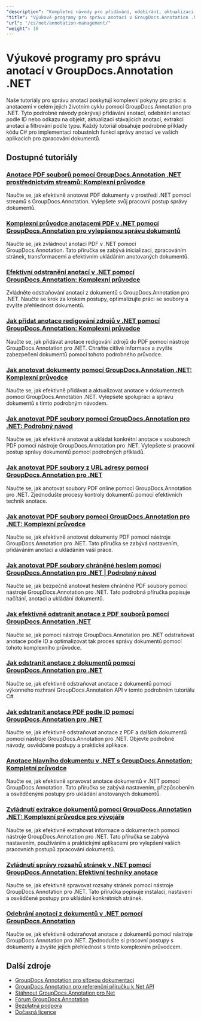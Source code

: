 ```yaml
---
"description": "Kompletní návody pro přidávání, odebírání, aktualizaci a správu anotací v dokumentech pomocí nástroje GroupDocs.Annotation pro .NET."
"title": "Výukové programy pro správu anotací v GroupDocs.Annotation .NET"
"url": "/cs/net/annotation-management/"
"weight": 10
---
```


# Výukové programy pro správu anotací v GroupDocs.Annotation .NET

Naše tutoriály pro správu anotací poskytují komplexní pokyny pro práci s anotacemi v celém jejich životním cyklu pomocí GroupDocs.Annotation pro .NET. Tyto podrobné návody pokrývají přidávání anotací, odebírání anotací podle ID nebo odkazu na objekt, aktualizaci stávajících anotací, extrakci anotací a filtrování podle typu. Každý tutoriál obsahuje podrobné příklady kódu C# pro implementaci robustních funkcí správy anotací ve vašich aplikacích pro zpracování dokumentů.

## Dostupné tutoriály

### [Anotace PDF souborů pomocí GroupDocs.Annotation .NET prostřednictvím streamů: Komplexní průvodce](./annotate-pdfs-groupdocs-dotnet-streams/)
Naučte se, jak efektivně anotovat PDF dokumenty v prostředí .NET pomocí streamů s GroupDocs.Annotation. Vylepšete svůj pracovní postup správy dokumentů.

### [Komplexní průvodce anotacemi PDF v .NET pomocí GroupDocs.Annotation pro vylepšenou správu dokumentů](./net-pdf-annotation-groupdocs-guide/)
Naučte se, jak zvládnout anotaci PDF v .NET pomocí GroupDocs.Annotation. Tato příručka se zabývá inicializací, zpracováním stránek, transformacemi a efektivním ukládáním anotovaných dokumentů.

### [Efektivní odstranění anotací v .NET pomocí GroupDocs.Annotation: Komplexní průvodce](./remove-annotations-net-groupdocs-tutorial/)
Zvládněte odstraňování anotací z dokumentů s GroupDocs.Annotation pro .NET. Naučte se krok za krokem postupy, optimalizujte práci se soubory a zvyšte přehlednost dokumentů.

### [Jak přidat anotace redigování zdrojů v .NET pomocí GroupDocs.Annotation: Komplexní průvodce](./groupdocs-annotation-dotnet-resource-redaction/)
Naučte se, jak přidávat anotace redigování zdrojů do PDF pomocí nástroje GroupDocs.Annotation pro .NET. Chraňte citlivé informace a zvyšte zabezpečení dokumentů pomocí tohoto podrobného průvodce.

### [Jak anotovat dokumenty pomocí GroupDocs.Annotation .NET: Komplexní průvodce](./annotate-documents-groupdocs-dotnet/)
Naučte se, jak efektivně přidávat a aktualizovat anotace v dokumentech pomocí GroupDocs.Annotation .NET. Vylepšete spolupráci a správu dokumentů s tímto podrobným návodem.

### [Jak anotovat PDF soubory pomocí GroupDocs.Annotation pro .NET: Podrobný návod](./annotate-pdfs-groupdocs-annotation-net/)
Naučte se, jak efektivně anotovat a ukládat konkrétní anotace v souborech PDF pomocí nástroje GroupDocs.Annotation pro .NET. Vylepšete si pracovní postup správy dokumentů pomocí podrobných příkladů.

### [Jak anotovat PDF soubory z URL adresy pomocí GroupDocs.Annotation pro .NET](./annotate-pdfs-online-groupdocs-annotation-net/)
Naučte se, jak anotovat soubory PDF online pomocí GroupDocs.Annotation pro .NET. Zjednodušte procesy kontroly dokumentů pomocí efektivních technik anotace.

### [Jak anotovat PDF soubory pomocí GroupDocs.Annotation pro .NET: Komplexní průvodce](./annotate-pdf-groupdocs-annotation-net/)
Naučte se, jak efektivně anotovat dokumenty PDF pomocí nástroje GroupDocs.Annotation pro .NET. Tato příručka se zabývá nastavením, přidáváním anotací a ukládáním vaší práce.

### [Jak anotovat PDF soubory chráněné heslem pomocí GroupDocs.Annotation pro .NET | Podrobný návod](./annotate-password-protected-pdfs-groupdocs-dotnet/)
Naučte se, jak bezpečně anotovat heslem chráněné PDF soubory pomocí nástroje GroupDocs.Annotation pro .NET. Tato podrobná příručka popisuje načítání, anotaci a ukládání dokumentů.

### [Jak efektivně odstranit anotace z PDF souborů pomocí GroupDocs.Annotation .NET](./annotation-removal-pdf-groupdocs-dotnet-guide/)
Naučte se, jak pomocí nástroje GroupDocs.Annotation pro .NET odstraňovat anotace podle ID a optimalizovat tak proces správy dokumentů pomocí tohoto komplexního průvodce.

### [Jak odstranit anotace z dokumentů pomocí GroupDocs.Annotation pro .NET](./remove-annotations-groupdocs-annotation-dotnet/)
Naučte se, jak efektivně odstraňovat anotace z dokumentů pomocí výkonného rozhraní GroupDocs.Annotation API v tomto podrobném tutoriálu C#.

### [Jak odstranit anotace PDF podle ID pomocí GroupDocs.Annotation pro .NET](./manage-pdf-annotations-groupdocs-dotnet-remove-id/)
Naučte se, jak efektivně odstraňovat anotace z PDF a dalších dokumentů pomocí nástroje GroupDocs.Annotation pro .NET. Objevte podrobné návody, osvědčené postupy a praktické aplikace.

### [Anotace hlavního dokumentu v .NET s GroupDocs.Annotation: Kompletní průvodce](./mastering-document-annotation-dotnet-groupdocs/)
Naučte se, jak efektivně spravovat anotace dokumentů v .NET pomocí GroupDocs.Annotation. Tato příručka se zabývá nastavením, přizpůsobením a osvědčenými postupy pro ukládání anotovaných dokumentů.

### [Zvládnutí extrakce dokumentů pomocí GroupDocs.Annotation .NET: Komplexní průvodce pro vývojáře](./mastering-document-extraction-groupdocs-annotation-net/)
Naučte se, jak efektivně extrahovat informace o dokumentech pomocí nástroje GroupDocs.Annotation pro .NET. Tato příručka se zabývá nastavením, používáním a praktickými aplikacemi pro vylepšení vašich pracovních postupů zpracování dokumentů.

### [Zvládnutí správy rozsahů stránek v .NET pomocí GroupDocs.Annotation: Efektivní techniky anotace](./groupdocs-annotation-dotnet-page-range-management/)
Naučte se, jak efektivně spravovat rozsahy stránek pomocí nástroje GroupDocs.Annotation pro .NET. Tato příručka popisuje instalaci, nastavení a osvědčené postupy pro ukládání konkrétních stránek.

### [Odebrání anotací z dokumentů v .NET pomocí GroupDocs.Annotation](./remove-annotations-dotnet-groupdocs/)
Naučte se, jak efektivně odstraňovat anotace z dokumentů pomocí nástroje GroupDocs.Annotation pro .NET. Zjednodušte si pracovní postupy s dokumenty a zvyšte jejich přehlednost s tímto komplexním průvodcem.

## Další zdroje

- [GroupDocs.Annotation pro síťovou dokumentaci](https://docs.groupdocs.com/annotation/net/)
- [GroupDocs.Annotation pro referenční příručku k Net API](https://reference.groupdocs.com/annotation/net/)
- [Stáhnout GroupDocs.Annotation pro Net](https://releases.groupdocs.com/annotation/net/)
- [Fórum GroupDocs.Annotation](https://forum.groupdocs.com/c/annotation)
- [Bezplatná podpora](https://forum.groupdocs.com/)
- [Dočasná licence](https://purchase.groupdocs.com/temporary-license/)